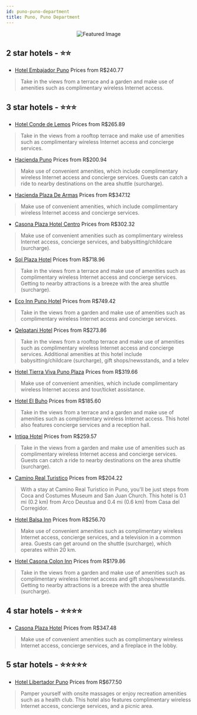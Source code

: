 ```yaml
---
id: puno-puno-department
title: Puno, Puno Department
---
```


<center><img src="https://i.travelapi.com/hotels/4000000/3180000/3179900/3179873/a3e19481_z.jpg" alt="Featured Image" /></center>


##  2 star hotels - ⭐️⭐️

-    [Hotel Embajador Puno](https://us.hurb.com/hotels/puno/hotel-embajador-puno-JNP-JP083709?cmp=18055) Prices from R$240.77
   > Take in the views from a terrace and a garden and make use of amenities such as complimentary wireless Internet access.

##  3 star hotels - ⭐️⭐️⭐️

-    [Hotel Conde de Lemos](https://us.hurb.com/hotels/puno/hotel-conde-de-lemos-JNP-JP265179?cmp=18055) Prices from R$265.89
   > Take in the views from a rooftop terrace and make use of amenities such as complimentary wireless Internet access and concierge services.
-    [Hacienda Puno](https://us.hurb.com/hotels/puno/hacienda-puno-JNP-JP113725?cmp=18055) Prices from R$200.94
   > Make use of convenient amenities, which include complimentary wireless Internet access and concierge services. Guests can catch a ride to nearby destinations on the area shuttle (surcharge).
-    [Hacienda Plaza De Armas](https://us.hurb.com/hotels/puno/hacienda-plaza-de-armas-JNP-JP361517?cmp=18055) Prices from R$347.12
   > Make use of convenient amenities, which include complimentary wireless Internet access and concierge services.
-    [Casona Plaza Hotel Centro](https://us.hurb.com/hotels/puno/casona-plaza-hotel-centro-JNP-JP761121?cmp=18055) Prices from R$302.32
   > Make use of convenient amenities such as complimentary wireless Internet access, concierge services, and babysitting/childcare (surcharge).
-    [Sol Plaza Hotel](https://us.hurb.com/hotels/puno/sol-plaza-hotel-JNP-JP895278?cmp=18055) Prices from R$718.96
   > Take in the views from a terrace and make use of amenities such as complimentary wireless Internet access and concierge services. Getting to nearby attractions is a breeze with the area shuttle (surcharge).
-    [Eco Inn Puno Hotel](https://us.hurb.com/hotels/puno/eco-inn-puno-hotel-JNP-JP319340?cmp=18055) Prices from R$749.42
   > Take in the views from a garden and make use of amenities such as complimentary wireless Internet access and concierge services.
-    [Qelqatani Hotel](https://us.hurb.com/hotels/puno/qelqatani-hotel-JNP-JP083712?cmp=18055) Prices from R$273.86
   > Take in the views from a rooftop terrace and make use of amenities such as complimentary wireless Internet access and concierge services. Additional amenities at this hotel include babysitting/childcare (surcharge), gift shops/newsstands, and a telev
-    [Hotel Tierra Viva Puno Plaza](https://us.hurb.com/hotels/puno/hotel-tierra-viva-puno-plaza-JNP-JP765373?cmp=18055) Prices from R$319.66
   > Make use of convenient amenities, which include complimentary wireless Internet access and tour/ticket assistance.
-    [Hotel El Buho](https://us.hurb.com/hotels/puno/hotel-el-buho-JNP-JP083708?cmp=18055) Prices from R$185.60
   > Take in the views from a terrace and a garden and make use of amenities such as complimentary wireless Internet access. This hotel also features concierge services and a reception hall.
-    [Intiqa Hotel](https://us.hurb.com/hotels/puno/intiqa-hotel-JNP-JP580102?cmp=18055) Prices from R$259.57
   > Take in the views from a garden and make use of amenities such as complimentary wireless Internet access and concierge services. Guests can catch a ride to nearby destinations on the area shuttle (surcharge).
-    [Camino Real Turistico](https://us.hurb.com/hotels/puno/camino-real-turistico-JNP-JP637744?cmp=18055) Prices from R$204.22
   > With a stay at Camino Real Turistico in Puno, you'll be just steps from Coca and Costumes Museum and San Juan Church. This hotel is 0.1 mi (0.2 km) from Arco Deustua and 0.4 mi (0.6 km) from Casa del Corregidor.
-    [Hotel Balsa Inn](https://us.hurb.com/hotels/puno/hotel-balsa-inn-JNP-JP083702?cmp=18055) Prices from R$256.70
   > Make use of convenient amenities such as complimentary wireless Internet access, concierge services, and a television in a common area. Guests can get around on the shuttle (surcharge), which operates within 20 km.
-    [Hotel Casona Colon Inn](https://us.hurb.com/hotels/puno/hotel-casona-colon-inn-JNP-JP654483?cmp=18055) Prices from R$179.86
   > Take in the views from a garden and make use of amenities such as complimentary wireless Internet access and gift shops/newsstands. Getting to nearby attractions is a breeze with the area shuttle (surcharge).

##  4 star hotels - ⭐️⭐️⭐️⭐️

-    [Casona Plaza Hotel](https://us.hurb.com/hotels/puno/casona-plaza-hotel-JNP-JP083705?cmp=18055) Prices from R$347.48
   > Make use of convenient amenities such as complimentary wireless Internet access, concierge services, and a fireplace in the lobby.

##  5 star hotels - ⭐️⭐️⭐️⭐️⭐️

-    [Hotel Libertador Puno](https://us.hurb.com/hotels/puno/hotel-libertador-puno-JNP-JP362093?cmp=18055) Prices from R$677.50
   > Pamper yourself with onsite massages or enjoy recreation amenities such as a health club. This hotel also features complimentary wireless Internet access, concierge services, and a picnic area.
